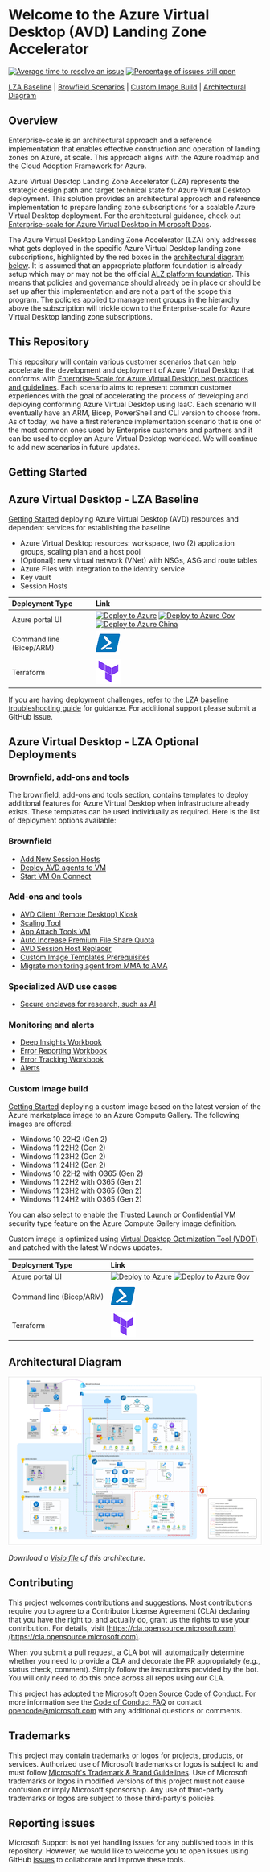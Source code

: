 # Welcome to the Azure Virtual Desktop (AVD) Landing Zone Accelerator

[![Average time to resolve an issue](http://isitmaintained.com/badge/resolution/azure/avdaccelerator.svg)](http://isitmaintained.com/project/azure/avdaccelerator "Average time to resolve an issue") [![Percentage of issues still open](http://isitmaintained.com/badge/open/azure/avdaccelerator.svg)](http://isitmaintained.com/project/azure/avdaccelerator "Percentage of issues still open")

[LZA Baseline](#azure-virtual-desktop---lza-baseline) | [Browfield Scenarios](#brownfield-scenarios) | [Custom Image Build](#custom-image-build) | [Architectural Diagram](#architectural-diagram)

## Overview

Enterprise-scale is an architectural approach and a reference implementation that enables effective construction and operation of landing zones on Azure, at scale. This approach aligns with the Azure roadmap and the Cloud Adoption Framework for Azure.

Azure Virtual Desktop Landing Zone Accelerator (LZA) represents the strategic design path and target technical state for Azure Virtual Desktop deployment. This solution provides an architectural approach and reference implementation to prepare landing zone subscriptions for a scalable Azure Virtual Desktop deployment. For the architectural guidance, check out [Enterprise-scale for Azure Virtual Desktop in Microsoft Docs](https://docs.microsoft.com/azure/cloud-adoption-framework/scenarios/wvd/enterprise-scale-landing-zone).

The Azure Virtual Desktop Landing Zone Accelerator (LZA) only addresses what gets deployed in the specific Azure Virtual Desktop landing zone subscriptions, highlighted by the red boxes in the [architectural diagram below](#architectural-diagram). It is assumed that an appropriate platform foundation is already setup which may or may not be the official [ALZ platform foundation](https://docs.microsoft.com/azure/cloud-adoption-framework/ready/enterprise-scale/implementation#reference-implementation). This means that policies and governance should already be in place or should be set up after this implementation and are not a part of the scope this program. The policies applied to management groups in the hierarchy above the subscription will trickle down to the Enterprise-scale for Azure Virtual Desktop landing zone subscriptions.

## This Repository

This repository will contain various customer scenarios that can help accelerate the development and deployment of Azure Virtual Desktop that conforms with [Enterprise-Scale for Azure Virtual Desktop best practices and guidelines](https://docs.microsoft.com/azure/cloud-adoption-framework/scenarios/wvd/ready). Each scenario aims to represent common customer experiences with the goal of accelerating the process of developing and deploying conforming Azure Virtual Desktop using IaaC. Each scenario will eventually have an ARM, Bicep, PowerShell and CLI version to choose from.
As of today, we have a first reference implementation scenario that is one of the most common ones used by Enterprise customers and partners and it can be used to deploy an Azure Virtual Desktop workload. We will continue to add new scenarios in future updates.

## Getting Started

## Azure Virtual Desktop - LZA Baseline

[Getting Started](/workload/docs/getting-started-baseline.md) deploying Azure Virtual Desktop (AVD) resources and dependent services for establishing the baseline

- Azure Virtual Desktop resources: workspace, two (2) application groups, scaling plan and a host pool
- [Optional]: new virtual network (VNet) with NSGs, ASG and route tables
- Azure Files with Integration to the identity service
- Key vault
- Session Hosts

| Deployment Type | Link |
|:--|:--|
| Azure portal UI |[![Deploy to Azure](https://aka.ms/deploytoazurebutton)](https://portal.azure.com/#blade/Microsoft_Azure_CreateUIDef/CustomDeploymentBlade/uri/https%3A%2F%2Fraw.githubusercontent.com%2FAzure%2Favdaccelerator%2Fmain%2Fworkload%2Farm%2Fdeploy-baseline.json/uiFormDefinitionUri/https%3A%2F%2Fraw.githubusercontent.com%2FAzure%2Favdaccelerator%2Fmain%2Fworkload%2Fportal-ui%2Fportal-ui-baseline.json) [![Deploy to Azure Gov](https://aka.ms/deploytoazuregovbutton)](https://portal.azure.us/?feature.deployapiver=2022-12-01#blade/Microsoft_Azure_CreateUIDef/CustomDeploymentBlade/uri/https%3A%2F%2Fraw.githubusercontent.com%2FAzure%2Favdaccelerator%2Fmain%2Fworkload%2Farm%2Fdeploy-baseline.json/uiFormDefinitionUri/https%3A%2F%2Fraw.githubusercontent.com%2FAzure%2Favdaccelerator%2Fmain%2Fworkload%2Fportal-ui%2Fportal-ui-baseline.json) [![Deploy to Azure China](https://aka.ms/deploytoazurechinabutton)](https://portal.azure.cn/?feature.deployapiver=2022-12-01#blade/Microsoft_Azure_CreateUIDef/CustomDeploymentBlade/uri/https%3A%2F%2Fraw.githubusercontent.com%2FAzure%2Favdaccelerator%2Fmain%2Fworkload%2Farm%2Fdeploy-baseline.json/uiFormDefinitionUri/https%3A%2F%2Fraw.githubusercontent.com%2FAzure%2Favdaccelerator%2Fmain%2Fworkload%2Fportal-ui%2Fportal-ui-baseline.json)|
| Command line (Bicep/ARM) | [![Powershell/Azure CLI](./workload/docs/icons/powershell.png)](./workload/bicep/readme.md#avd-accelerator-baseline) |
| Terraform | [![Terraform](./workload/docs/icons/terraform.png)](./workload/terraform/greenfield/readme.md) |

If you are having deployment challenges, refer to the [LZA baseline troubleshooting guide](/workload/docs/baseline-troubleshooting-guide.md) for guidance. For additional support please submit a GitHub issue.

## Azure Virtual Desktop - LZA Optional Deployments

### Brownfield, add-ons and tools

The brownfield, add-ons and tools section, contains templates to deploy additional features for Azure Virtual Desktop when infrastructure already exists. These templates can be used individually as required. Here is the list of deployment options available:

### Brownfield
- [Add New Session Hosts](./workload/bicep/brownfield/newSessionHosts/readme.md)
- [Deploy AVD agents to VM](./workload/bicep/brownfield/addAvdAgents/readme.md)
- [Start VM On Connect](./workload/bicep/brownfield/startVmOnConnect/readme.md)

### Add-ons and tools
- [AVD Client (Remote Desktop) Kiosk](https://github.com/Azure/AVDClientKiosk)
- [Scaling Tool](./workload/bicep/brownfield/scalingTool/readme.md)
- [App Attach Tools VM](./workload/bicep/brownfield/appAttachToolsVM/Readme.md)
- [Auto Increase Premium File Share Quota](./workload/bicep/brownfield/autoIncreasePremiumFileShareQuota/readme.md)
- [AVD Session Host Replacer](https://github.com/Azure/AVDSessionHostReplacer)
- [Custom Image Templates Prerequisites](./workload/bicep/brownfield/customImageTemplatesPrerequisites/readme.md)
- [Migrate monitoring agent from MMA to AMA](./workload/scripts/Monitoring/readme.md)

### Specialized AVD use cases

- [Secure enclaves for research, such as AI](https://github.com/Azure/HubAndSpokeResearchEnclave)

### Monitoring and alerts

- [Deep Insights Workbook](./workload/workbooks/deepInsightsWorkbook/readme.md)
- [Error Reporting Workbook](./workload/workbooks/errorReporting/readme.md)
- [Error Tracking Workbook](./workload/workbooks/errorTracking/readme.md)
- [Alerts](./workload/bicep/brownfield/alerts/readme.md)

### Custom image build

[Getting Started](/workload/docs/getting-started-custom-image-build.md) deploying a custom image based on the latest version of the Azure marketplace image to an Azure Compute Gallery. The following images are offered:

- Windows 10 22H2 (Gen 2)
- Windows 11 22H2 (Gen 2)
- Windows 11 23H2 (Gen 2)
- Windows 11 24H2 (Gen 2)
- Windows 10 22H2 with O365 (Gen 2)
- Windows 11 22H2 with O365 (Gen 2)
- Windows 11 23H2 with O365 (Gen 2)
- Windows 11 24H2 with O365 (Gen 2)

You can also select to enable the Trusted Launch or Confidential VM security type feature on the Azure Compute Gallery image definition.

Custom image is optimized using [Virtual Desktop Optimization Tool (VDOT)](https://github.com/The-Virtual-Desktop-Team/Virtual-Desktop-Optimization-Tool) and patched with the latest Windows updates.

| Deployment Type | Link |
|:--|:--|
| Azure portal UI | [![Deploy to Azure](https://aka.ms/deploytoazurebutton)](https://portal.azure.com/#blade/Microsoft_Azure_CreateUIDef/CustomDeploymentBlade/uri/https%3A%2F%2Fraw.githubusercontent.com%2FAzure%2Favdaccelerator%2Fcustom-image-fix%2Fworkload%2Farm%2Fdeploy-custom-image.json/uiFormDefinitionUri/https%3A%2F%2Fraw.githubusercontent.com%2FAzure%2Favdaccelerator%2Fcustom-image-fix%2Fworkload%2Fportal-ui%2Fportal-ui-custom-image.json) [![Deploy to Azure Gov](https://aka.ms/deploytoazuregovbutton)](https://portal.azure.us/?feature.deployapiver=2022-12-01#blade/Microsoft_Azure_CreateUIDef/CustomDeploymentBlade/uri/https%3A%2F%2Fraw.githubusercontent.com%2FAzure%2Favdaccelerator%2Fcustom-image-fix%2Fworkload%2Farm%2Fdeploy-custom-image.json/uiFormDefinitionUri/https%3A%2F%2Fraw.githubusercontent.com%2FAzure%2Favdaccelerator%2Fcustom-image-fix%2Fworkload%2Fportal-ui%2Fportal-ui-custom-image.json) |
| Command line (Bicep/ARM) | [![Powershell/Azure CLI](./workload/docs/icons/powershell.png)](./workload/bicep/readme.md#optional-custom-image-build-deployment) |
| Terraform | [![Terraform](./workload/docs/icons/terraform.png)](./workload/terraform/customimage) |

## Architectural Diagram

![Azure Virtual Desktop accelerator diagram](./workload/docs/diagrams/avd-accelerator-baseline-architecture.png)

_Download a [Visio file](./workload/docs/diagrams/avd-accelerator-baseline-architecture.vsdx) of this architecture._

## Contributing

This project welcomes contributions and suggestions.  Most contributions require you to agree to a
Contributor License Agreement (CLA) declaring that you have the right to, and actually do, grant us
the rights to use your contribution. For details, visit [https://cla.opensource.microsoft.com](https://cla.opensource.microsoft.com).

When you submit a pull request, a CLA bot will automatically determine whether you need to provide
a CLA and decorate the PR appropriately (e.g., status check, comment). Simply follow the instructions
provided by the bot. You will only need to do this once across all repos using our CLA.

This project has adopted the [Microsoft Open Source Code of Conduct](https://opensource.microsoft.com/codeofconduct/).
For more information see the [Code of Conduct FAQ](https://opensource.microsoft.com/codeofconduct/faq/) or
contact [opencode@microsoft.com](mailto:opencode@microsoft.com) with any additional questions or comments.

## Trademarks

This project may contain trademarks or logos for projects, products, or services. Authorized use of Microsoft
trademarks or logos is subject to and must follow
[Microsoft's Trademark & Brand Guidelines](https://www.microsoft.com/legal/intellectualproperty/trademarks).
Use of Microsoft trademarks or logos in modified versions of this project must not cause confusion or imply Microsoft sponsorship.
Any use of third-party trademarks or logos are subject to those third-party's policies.

## Reporting issues

Microsoft Support is not yet handling issues for any published tools in this repository. However, we would like to welcome you to open issues using GitHub [issues](https://github.com/Azure/avdaccelerator/issues) to collaborate and improve these tools.